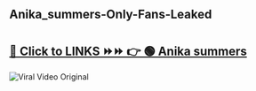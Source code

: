 
 ## Anika_summers-Only-Fans-Leaked

# <h2><a href="https://clipsfans.com/Anika_summers&ref=git">🔗 Click to LINKS ⏩⏩ 👉 🟢 Anika summers </a></h2>

<a href="https://clipsfans.com/Anika_summers&ref=git" rel="nofollow" data-target="animated-image.originalLink"><img src="https://i.ibb.co.com/xMMVF88/686577567.gif" alt="Viral Video Original" style="max-width: 100%; display: inline-block;" data-target="animated-image.originalImage"></a>
